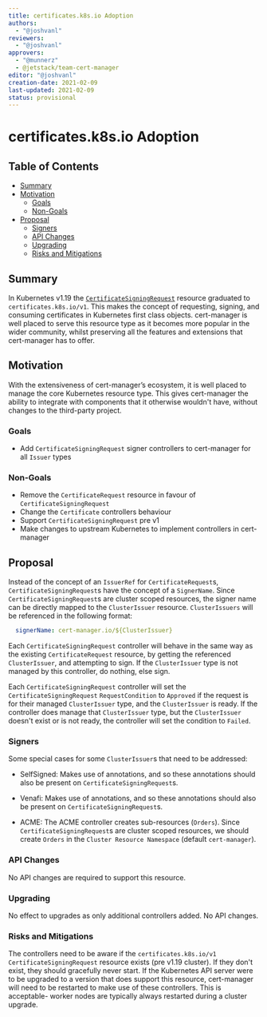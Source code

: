 ```yaml
---
title: certificates.k8s.io Adoption
authors:
  - "@joshvanl"
reviewers:
  - "@joshvanl"
approvers:
  - "@munnerz"
  - @jetstack/team-cert-manager
editor: "@joshvanl"
creation-date: 2021-02-09
last-updated: 2021-02-09
status: provisional
---
```


# certificates.k8s.io Adoption

## Table of Contents

<!-- toc -->
- [Summary](#summary)
- [Motivation](#motivation)
  - [Goals](#goals)
  - [Non-Goals](#non-goals)
- [Proposal](#proposal)
  - [Signers](#signers)
  - [API Changes](#api-changes)
  - [Upgrading](#upgrading)
  - [Risks and Mitigations](#risks-and-mitigations)
<!-- /toc -->

## Summary

In Kubernetes v1.19 the
[`CertificateSigningRequest`](https://github.com/kubernetes/api/blob/48bd8381a38a486f8b3cdf28cf7334a45b182f2e/certificates/v1/types.go#L41)
resource graduated to `certificates.k8s.io/v1`. This makes the concept of
requesting, signing, and consuming certificates in Kubernetes first class
objects. cert-manager is well placed to serve this resource type as it becomes
more popular in the wider community, whilst preserving all the features and
extensions that cert-manager has to offer.


## Motivation

With the extensiveness of cert-manager’s ecosystem, it is well placed to manage
the core Kubernetes resource type. This gives cert-manager the ability to
integrate with components that it otherwise wouldn't have, without changes to the
third-party project.


### Goals

- Add `CertificateSigningRequest` signer controllers to cert-manager for all
    `Issuer` types

### Non-Goals

- Remove the `CertificateRequest` resource in favour of
    `CertificateSigningRequest`
- Change the `Certificate` controllers behaviour
- Support `CertificateSigningRequest` pre v1
- Make changes to upstream Kubernetes to implement controllers in cert-manager


## Proposal

Instead of the concept of an `IssuerRef` for `CertificateRequest`s,
`CertificateSigningRequest`s have the concept of a `SignerName`. Since
`CertificateSigningRequest`s are cluster scoped resources, the signer name can
be directly mapped to the `ClusterIssuer` resource. `ClusterIssuers` will be
referenced in the following format:

```yaml
  signerName: cert-manager.io/${ClusterIssuer}
```

Each `CertificateSigningRequest` controller will behave in the same way as the
existing `CertificateRequest` resource, by getting the referenced
`ClusterIssuer`, and attempting to sign. If the `ClusterIssuer` type is not
managed by this controller, do nothing, else sign.

Each `CertificateSigningRequest` controller will set the
`CertificateSigningRequest` `RequestCondition` to `Approved` if the request is
for their managed `ClusterIssuer` type, and the `ClusterIssuer` is ready. If
the controller does manage that `ClusterIssuer` type, but the `ClusterIssuer`
doesn't exist or is not ready, the controller will set the condition to
`Failed`.


### Signers

Some special cases for some `ClusterIssuer`s that need to be addressed:

- SelfSigned: Makes use of annotations, and so these annotations should also be
    present on `CertificateSigningRequest`s.

- Venafi: Makes use of annotations, and so these annotations should also be
    present on `CertificateSigningRequest`s.

- ACME: The ACME controller creates sub-resources (`Orders`). Since
    `CertificateSigningRequest`s are cluster scoped resources, we should create
    `Orders` in the `Cluster Resource Namespace` (default `cert-manager`).


### API Changes

No API changes are required to support this resource.


### Upgrading

No effect to upgrades as only additional controllers added. No API changes.


### Risks and Mitigations

The controllers need to be aware if the `certificates.k8s.io/v1`
`CertificateSigningRequest` resource exists (pre v1.19 cluster). If they don't
exist, they should gracefully never start. If the Kubernetes API server were to
be upgraded to a version that does support this resource, cert-manager will need
to be restarted to make use of these controllers. This is acceptable- worker
nodes are typically always restarted during a cluster upgrade.
